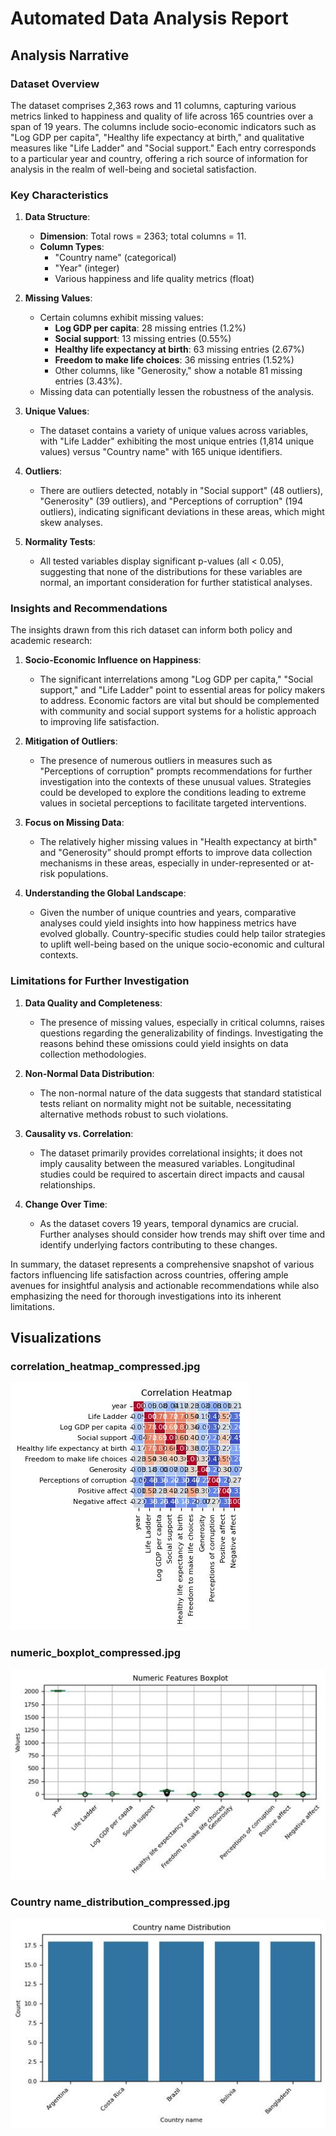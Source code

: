 # Automated Data Analysis Report

## Analysis Narrative

### Dataset Overview

The dataset comprises 2,363 rows and 11 columns, capturing various metrics linked to happiness and quality of life across 165 countries over a span of 19 years. The columns include socio-economic indicators such as "Log GDP per capita", "Healthy life expectancy at birth," and qualitative measures like "Life Ladder" and "Social support." Each entry corresponds to a particular year and country, offering a rich source of information for analysis in the realm of well-being and societal satisfaction.

### Key Characteristics

1. **Data Structure**:
   - **Dimension**: Total rows = 2363; total columns = 11.
   - **Column Types**: 
     - "Country name" (categorical)
     - "Year" (integer)
     - Various happiness and life quality metrics (float)

2. **Missing Values**:
   - Certain columns exhibit missing values:
     - **Log GDP per capita**: 28 missing entries (1.2%)
     - **Social support**: 13 missing entries (0.55%)
     - **Healthy life expectancy at birth**: 63 missing entries (2.67%)
     - **Freedom to make life choices**: 36 missing entries (1.52%)
     - Other columns, like "Generosity," show a notable 81 missing entries (3.43%).
   - Missing data can potentially lessen the robustness of the analysis.

3. **Unique Values**:
   - The dataset contains a variety of unique values across variables, with "Life Ladder" exhibiting the most unique entries (1,814 unique values) versus "Country name" with 165 unique identifiers.

4. **Outliers**:
   - There are outliers detected, notably in "Social support" (48 outliers), "Generosity" (39 outliers), and "Perceptions of corruption" (194 outliers), indicating significant deviations in these areas, which might skew analyses.

5. **Normality Tests**:
   - All tested variables display significant p-values (all < 0.05), suggesting that none of the distributions for these variables are normal, an important consideration for further statistical analyses.

### Insights and Recommendations

The insights drawn from this rich dataset can inform both policy and academic research:

1. **Socio-Economic Influence on Happiness**:
   - The significant interrelations among "Log GDP per capita," "Social support," and "Life Ladder" point to essential areas for policy makers to address. Economic factors are vital but should be complemented with community and social support systems for a holistic approach to improving life satisfaction.

2. **Mitigation of Outliers**:
   - The presence of numerous outliers in measures such as "Perceptions of corruption" prompts recommendations for further investigation into the contexts of these unusual values. Strategies could be developed to explore the conditions leading to extreme values in societal perceptions to facilitate targeted interventions.

3. **Focus on Missing Data**:
   - The relatively higher missing values in "Health expectancy at birth" and "Generosity” should prompt efforts to improve data collection mechanisms in these areas, especially in under-represented or at-risk populations.

4. **Understanding the Global Landscape**:
   - Given the number of unique countries and years, comparative analyses could yield insights into how happiness metrics have evolved globally. Country-specific studies could help tailor strategies to uplift well-being based on the unique socio-economic and cultural contexts.

### Limitations for Further Investigation

1. **Data Quality and Completeness**:
   - The presence of missing values, especially in critical columns, raises questions regarding the generalizability of findings. Investigating the reasons behind these omissions could yield insights on data collection methodologies.

2. **Non-Normal Data Distribution**:
   - The non-normal nature of the data suggests that standard statistical tests reliant on normality might not be suitable, necessitating alternative methods robust to such violations.

3. **Causality vs. Correlation**:
   - The dataset primarily provides correlational insights; it does not imply causality between the measured variables. Longitudinal studies could be required to ascertain direct impacts and causal relationships.

4. **Change Over Time**:
   - As the dataset covers 19 years, temporal dynamics are crucial. Further analyses should consider how trends may shift over time and identify underlying factors contributing to these changes.

In summary, the dataset represents a comprehensive snapshot of various factors influencing life satisfaction across countries, offering ample avenues for insightful analysis and actionable recommendations while also emphasizing the need for thorough investigations into its inherent limitations.

## Visualizations

### correlation_heatmap_compressed.jpg
![correlation_heatmap_compressed.jpg](correlation_heatmap_compressed.jpg)

### numeric_boxplot_compressed.jpg
![numeric_boxplot_compressed.jpg](numeric_boxplot_compressed.jpg)

### Country name_distribution_compressed.jpg
![Country name_distribution_compressed.jpg](Country%20name_distribution_compressed.jpg)

